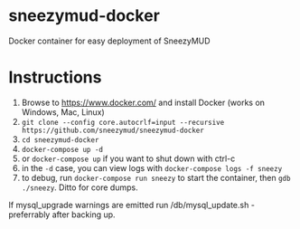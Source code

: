 # sneezymud-docker
Docker container for easy deployment of SneezyMUD

Instructions
============

1. Browse to https://www.docker.com/ and install Docker (works on Windows, Mac, Linux)
1. `git clone --config core.autocrlf=input --recursive https://github.com/sneezymud/sneezymud-docker`
1. `cd sneezymud-docker`
1. `docker-compose up -d`
  1. or `docker-compose up` if you want to shut down with ctrl-c
  1. in the `-d` case, you can view logs with `docker-compose logs -f sneezy`
  1. to debug, run `docker-compose run sneezy` to start the container, then `gdb ./sneezy`. Ditto for core dumps.

If mysql_upgrade warnings are emitted run /db/mysql_update.sh - preferrably after backing up.
